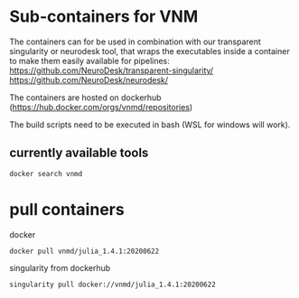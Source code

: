 # Sub-containers for VNM

The containers can for be used in combination with our transparent singularity or neurodesk tool, that wraps the executables inside a container to make them easily available for pipelines:
https://github.com/NeuroDesk/transparent-singularity/
https://github.com/NeuroDesk/neurodesk/

The containers are hosted on dockerhub (https://hub.docker.com/orgs/vnmd/repositories)

The build scripts need to be executed in bash (WSL for windows will work).

## currently available tools
```
docker search vnmd
```

# pull containers
docker
```
docker pull vnmd/julia_1.4.1:20200622
```

singularity from dockerhub
```
singularity pull docker://vnmd/julia_1.4.1:20200622
```